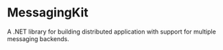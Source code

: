 # MessagingKit

A .NET library for building distributed application with support for multiple messaging backends.

